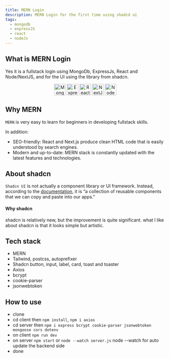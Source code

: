 ```yaml
---
title: MERN Login
description: MERN Login for the first time using shadcd ui
tags:
  - mongodb
  - expressJS
  - react
  - nodeJs
---
```


## What is MERN Login
Yes it is a fullstack login using MongoDb, ExpressJs, React and Node/NextJS, and for the UI using the library from shadcn.

<p align="center">
<a href="https://www.mongodb.com/" target="_blank" rel="noreferrer"><img src="https://raw.githubusercontent.com/danielcranney/readme-generator/main/public/icons/skills/mongodb-colored.svg" width="36" height="36" alt="MongoDB" /></a>
<a href="https://expressjs.com/" target="_blank" rel="noreferrer"><img src="https://raw.githubusercontent.com/danielcranney/readme-generator/main/public/icons/skills/express-colored.svg" width="36" height="36" alt="Express" /></a>
<a href="https://reactjs.org/" target="_blank" rel="noreferrer"><img src="https://raw.githubusercontent.com/danielcranney/readme-generator/main/public/icons/skills/react-colored.svg" width="36" height="36" alt="React" /></a>
<a href="https://nextjs.org/docs" target="_blank" rel="noreferrer"><img src="https://raw.githubusercontent.com/danielcranney/readme-generator/main/public/icons/skills/nextjs-colored.svg" width="36" height="36" alt="NextJs" /></a>
<a href="https://nodejs.org/en/" target="_blank" rel="noreferrer"><img src="https://raw.githubusercontent.com/danielcranney/readme-generator/main/public/icons/skills/nodejs-colored.svg" width="36" height="36" alt="NodeJS" /></a>
</p>

## Why MERN
`MERN` is very easy to learn for beginners in developing fullstack skills.

In addition:
- SEO-friendly: React and Next.js produce clean HTML code that is easily understood by search engines.
- Modern and up-to-date: MERN stack is constantly updated with the latest features and technologies.

## About shadcn
`Shadcn UI` is not actually a component library or UI framework. Instead, according to the [documentation](https://ui.shadcn.com/), it is “a collection of reusable components that we can copy and paste into our apps.”

#### Why shadcn
shadcn is relatively new, but the improvement is quite significant. what I like about shadcn is that it looks simple but artistic.

## Tech stack
- MERN
- Tailwind, postcss, autoprefixer
- Shadcn button, input, label, card, toast and toaster
- Axios
- bcrypt
- cookie-parser
- jsonwebtoken

## How to use
- clone
- cd client then `npm install`, `npm i axios`
- cd server then `npm i express bcrypt cookie-parser jsonwebtoken mongoose cors dotenv`
- on client `npm run dev`
- on server `npm start` or `node --watch server.js` node --watch for auto update the backend side
- done